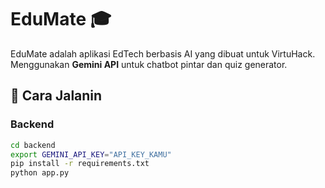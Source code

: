 # EduMate 🎓

EduMate adalah aplikasi EdTech berbasis AI yang dibuat untuk VirtuHack.
Menggunakan **Gemini API** untuk chatbot pintar dan quiz generator.

## 🚀 Cara Jalanin

### Backend
```bash
cd backend
export GEMINI_API_KEY="API_KEY_KAMU"
pip install -r requirements.txt
python app.py

